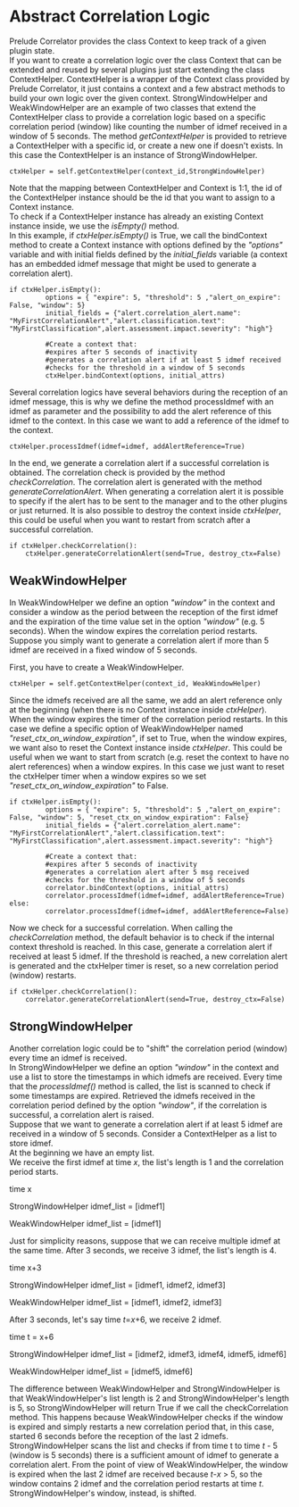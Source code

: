 # Abstract Correlation Logic
Prelude Correlator provides the class Context to keep track of a given plugin state.  
If you want to create a correlation logic over the class Context that can be extended and reused by several plugins just start extending the class ContextHelper.  ContextHelper is a wrapper of the Context class provided by Prelude Correlator, it just contains a context and a few abstract methods to build your own logic over the given context.  StrongWindowHelper and WeakWindowHelper are an example of two classes that extend the ContextHelper class to provide a correlation logic based on a specific correlation period (window) like counting the number of idmef received in a window of 5 seconds.
The method <i>getContextHelper</i> is provided to retrieve a ContextHelper with a specific id, or create a new one if doesn't exists. In this case the ContextHelper is an instance of StrongWindowHelper.  

```
ctxHelper = self.getContextHelper(context_id,StrongWindowHelper)
```

Note that the mapping between ContextHelper and Context is 1:1, the id of the ContextHelper instance should be the id that you want to assign to a Context instance.  
To check if a ContextHelper instance has already an existing Context  instance inside, we use the <i>isEmpty()</i> method.  
In this example, if <i>ctxHelper.isEmpty()</i> is True, we call the bindContext method to create a Context instance with options defined by the <i>"options"</i> variable and with initial fields defined by the <i>initial\_fields</i> variable (a context has an embedded idmef message that might be used to generate a correlation alert).

```
if ctxHelper.isEmpty():
         options = { "expire": 5, "threshold": 5 ,"alert_on_expire": False, "window": 5}
         initial_fields = {"alert.correlation_alert.name": "MyFirstCorrelationAlert","alert.classification.text": "MyFirstClassification",alert.assessment.impact.severity": "high"}

         #Create a context that:
         #expires after 5 seconds of inactivity
         #generates a correlation alert if at least 5 idmef received
         #checks for the threshold in a window of 5 seconds
         ctxHelper.bindContext(options, initial_attrs)
```

Several correlation logics have several behaviors during the reception of an idmef message, this is why we define the method processIdmef with an idmef as parameter and the possibility to add the alert reference of this idmef to the context. In this case we want to add a reference of the idmef to the context.

```
ctxHelper.processIdmef(idmef=idmef, addAlertReference=True)
```

In the end, we generate a correlation alert if a successful correlation is obtained. The correlation check is provided by the method <i>checkCorrelation</i>. The correlation alert is generated with the method <i>generateCorrelationAlert</i>. When generating a correlation alert it is possible to specify if the alert has to be sent to the manager and to the other plugins or just returned. It is also possible to destroy the context inside <i>ctxHelper</i>, this could be useful when you want to restart from scratch after a successful correlation.


```
if ctxHelper.checkCorrelation():
	ctxHelper.generateCorrelationAlert(send=True, destroy_ctx=False)
```



## WeakWindowHelper
In WeakWindowHelper we define an option <i>"window"</i> in the context and consider a window as the period between the reception of the first idmef and the expiration of the time value set in the option <i>"window"</i> (e.g. 5 seconds). When the window expires the correlation period restarts.
Suppose you simply want to generate a correlation alert if more than 5 idmef are received in a fixed window of 5 seconds.

First, you have to create a WeakWindowHelper.  

```
ctxHelper = self.getContextHelper(context_id, WeakWindowHelper)
```

Since the idmefs received are all the same, we add an alert reference only at the beginning (when there is no Context instance inside <i>ctxHelper</i>).  
When the window expires the timer of the correlation period restarts. In this case we define a specific option of WeakWindowHelper named <i>"reset\_ctx\_on\_window\_expiration"</i>, if set to True, when the window expires, we want also to reset the Context instance inside <i>ctxHelper</i>. This could be useful when we want to start from scratch (e.g. reset the context to have no alert references) when a window expires. In this case we just want to reset the ctxHelper timer when a window expires so we set <i>"reset\_ctx\_on\_window\_expiration"</i> to False.    

```
if ctxHelper.isEmpty():
         options = { "expire": 5, "threshold": 5 ,"alert_on_expire": False, "window": 5, "reset_ctx_on_window_expiration": False}
         initial_fields = {"alert.correlation_alert.name": "MyFirstCorrelationAlert","alert.classification.text": "MyFirstClassification",alert.assessment.impact.severity": "high"}

         #Create a context that:
         #expires after 5 seconds of inactivity
         #generates a correlation alert after 5 msg received
         #checks for the threshold in a window of 5 seconds
         correlator.bindContext(options, initial_attrs)
         correlator.processIdmef(idmef=idmef, addAlertReference=True)
else:
         correlator.processIdmef(idmef=idmef, addAlertReference=False)
```

Now we check for a successful correlation. When calling the  <i>checkCorrelation</i> method, the default behavior is to check if the internal context threshold is reached. In this case, generate a correlation alert if received at least 5 idmef. If the threshold is reached, a new correlation alert is generated and the ctxHelper timer is reset, so a new correlation period (window) restarts.

```
if ctxHelper.checkCorrelation():
	correlator.generateCorrelationAlert(send=True, destroy_ctx=False)
```


## StrongWindowHelper
Another correlation logic could be to "shift" the correlation period (window) every time an idmef is received.  
In StrongWindowHelper we define an option <i>"window"</i> in the context and use a list to store the timestamps in which idmefs are received. Every time that the <i>processIdmef()</i> method is called, the list is scanned to check if some timestamps are expired. Retrieved the idmefs received in the correlation period defined by the option <i>"window"</i>, if the correlation is successful, a correlation alert is raised.  
Suppose that we want to generate a correlation alert if at least 5 idmef are received in a window of 5 seconds. Consider a ContextHelper as a list to store idmef.   
At the beginning we have an empty list.  
We receive the first idmef at time <i>x</i>, the list's length is 1 and the correlation period starts.

time x   

StrongWindowHelper idmef_list = [idmef1]   

WeakWindowHelper idmef_list = [idmef1]                   


Just for simplicity reasons, suppose that we can receive multiple idmef at the same time.
After 3 seconds, we receive 3 idmef, the list's length is 4.

time x+3  

StrongWindowHelper idmef_list = [idmef1, idmef2, idmef3]

WeakWindowHelper idmef_list = [idmef1, idmef2, idmef3]

After 3 seconds, let's say time <i>t</i>=<i>x</i>+6, we receive 2 idmef.  

time t = x+6  

StrongWindowHelper idmef_list = [idmef2, idmef3, idmef4, idmef5, idmef6]  

WeakWindowHelper idmef_list = [idmef5, idmef6]

The difference between WeakWindowHelper and StrongWindowHelper is that WeakWindowHelper's list length is 2 and StrongWindowHelper's length is 5, so StrongWindowHelper will return True if we call the  checkCorrelation method. This happens because WeakWindowHelper checks if the window is expired and simply restarts a new correlation period that, in this case, started 6 seconds before the reception of the last 2 idmefs. StrongWindowHelper scans the list and checks if from time t to time <i>t</i> - 5 (window is 5 seconds) there is a sufficient amount of idmef to generate a correlation alert. From the point of view of WeakWindowHelper, the window is expired when the last 2 idmef are received because <i>t</i>-<i>x</i> > 5, so the window contains 2 idmef and the correlation period restarts at time <i>t</i>. StrongWindowHelper's window, instead, is shifted.
